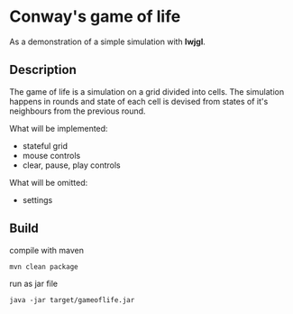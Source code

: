 # Conway's game of life

As a demonstration of a simple simulation with **lwjgl**.

## Description
The game of life is a simulation on a grid divided into cells.
The simulation happens in rounds and state of each cell is devised from states of it's neighbours from the previous round.

What will be implemented:
* stateful grid
* mouse controls
* clear, pause, play controls

What will be omitted:
* settings

## Build

compile with maven

    mvn clean package
    
run as jar file

    java -jar target/gameoflife.jar
